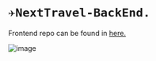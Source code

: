 # `✈️NextTravel-BackEnd.`  


Frontend repo can be found in <a href="https://github.com/DamianRavinduPeiris/NextTravel-FrontEnd">here.</a>

![image](https://github.com/DamianRavinduPeiris/NextTravel-FrontEnd/assets/115478137/296c5b4d-a140-4616-970f-0e4ba0345b77)

